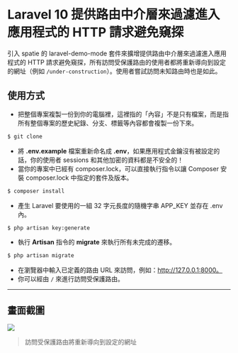 # Laravel 10 提供路由中介層來過濾進入應用程式的 HTTP 請求避免窺探

引入 spatie 的 laravel-demo-mode 套件來擴增提供路由中介層來過濾進入應用程式的 HTTP 請求避免窺探，所有訪問受保護路由的使用者都將重新導向到設定的網址（例如 `/under-construction`）。使用者嘗試訪問未知路由時也是如此。

## 使用方式
- 把整個專案複製一份到你的電腦裡，這裡指的「內容」不是只有檔案，而是指所有整個專案的歷史紀錄、分支、標籤等內容都會複製一份下來。
```sh
$ git clone
```
- 將 __.env.example__ 檔案重新命名成 __.env__，如果應用程式金鑰沒有被設定的話，你的使用者 sessions 和其他加密的資料都是不安全的！
- 當你的專案中已經有 composer.lock，可以直接執行指令以讓 Composer 安裝 composer.lock 中指定的套件及版本。
```sh
$ composer install
```
- 產生 Laravel 要使用的一組 32 字元長度的隨機字串 APP_KEY 並存在 .env 內。
```sh
$ php artisan key:generate
```
- 執行 __Artisan__ 指令的 __migrate__ 來執行所有未完成的遷移。
```sh
$ php artisan migrate
```
- 在瀏覽器中輸入已定義的路由 URL 來訪問，例如：http://127.0.0.1:8000。
- 你可以經由 `/` 來進行訪問受保護路由。

----

## 畫面截圖
![](https://i.imgur.com/5YcraFv.png)
> 訪問受保護路由將重新導向到設定的網址